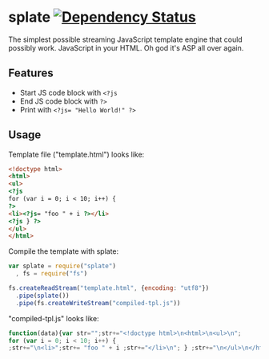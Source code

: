 splate [![Dependency Status](https://david-dm.org/alanshaw/splate.png)](https://david-dm.org/alanshaw/splate)
===
The simplest possible streaming JavaScript template engine that could possibly work. JavaScript in your HTML. Oh god it's ASP all over again.

Features
---
* Start JS code block with `<?js`
* End JS code block with `?>`
* Print with `<?js= "Hello World!" ?>`

Usage
---
Template file ("template.html") looks like:

```html
<!doctype html>
<html>
<ul>
<?js
for (var i = 0; i < 10; i++) {
?>
<li><?js= "foo " + i ?></li>
<?js } ?>
</ul>
</html>
```

Compile the template with splate:

```javascript
var splate = require("splate")
  , fs = require("fs")

fs.createReadStream("template.html", {encoding: "utf8"})
  .pipe(splate())
  .pipe(fs.createWriteStream("compiled-tpl.js"))
```

"compiled-tpl.js" looks like:

```javascript
function(data){var str="";str+="<!doctype html>\n<html>\n<ul>\n";
for (var i = 0; i < 10; i++) {
;str+="\n<li>";str+= "foo " + i ;str+="</li>\n"; } ;str+="\n</ul>\n</html>";return str;}
```
